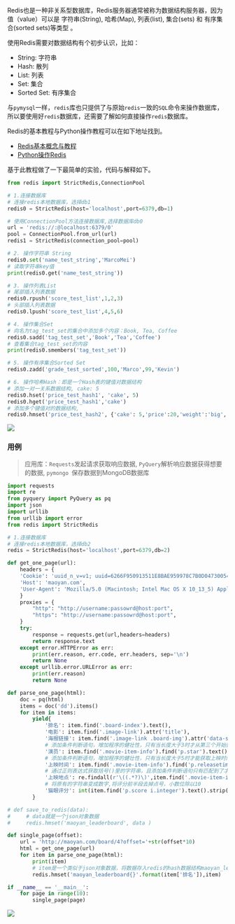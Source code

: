 Redis也是一种非关系型数据库，Redis服务器通常被称为数据结构服务器，因为值（value）可以是 字符串(String), 哈希(Map), 列表(list), 集合(sets) 和 有序集合(sorted sets)等类型 。

使用Redis需要对数据结构有个初步认识，比如：

- String: 字符串
- Hash: 散列
- List: 列表
- Set: 集合
- Sorted Set: 有序集合

与`pymysql`一样，`redis`库也只提供了与原始`redis`一致的`SQL`命令来操作数据库，所以要使用好`redis`数据库，还需要了解如何直接操作`redis`数据库。

Redis的基本教程与Python操作教程可以在如下地址找到。

- [Redis基本概念与教程](http://www.runoob.com/redis/redis-commands.html)
- [Python操作Redis](https://germey.gitbooks.io/python3webspider/content/5.3.2-Redis%E5%AD%98%E5%82%A8.html)

基于此教程做了一下最简单的实验，代码与解释如下。

```python
from redis import StrictRedis,ConnectionPool

# 1.连接数据库
# 连接redis本地数据库，选择db1
redis0 = StrictRedis(host='localhost',port=6379,db=1)

# 使用ConnectionPool方法连接数据库,选择数据库db0
url = 'redis://:@localhost:6379/0'
pool = ConnectionPool.from_url(url)
redis1 = StrictRedis(connection_pool=pool)

# 2. 操作字符串 String
redis0.set('name_test_string','MarcoMei')
# 读取字符串key值
print(redis0.get('name_test_string'))

# 3. 操作列表List
# 尾部插入列表数据
redis0.rpush('score_test_list',1,2,3)
# 头部插入列表数据
redis0.lpush('score_test_list',4,5,6)

# 4. 操作集合Set
# 向名为tag_test_set的集合中添加多个内容：Book, Tea, Coffee
redis0.sadd('tag_test_set','Book','Tea','Coffee')
# 查看集合tag_test_set的内容
print(redis0.smembers('tag_test_set'))

# 5. 操作有序集合Sorted Set
redis0.zadd('grade_test_sorted',100,'Marco',99,'Kevin')

# 6. 操作哈希Hash：即是一个Hash表的键值对数据结构
# 添加一对一关系数据结构, cake: 5
redis0.hset('price_test_hash1', 'cake', 5)
redis0.hget('price_test_hash1','cake')
# 添加多个键值对的数据结构,
redis0.hmset('price_test_hash2', {'cake': 5,'price':20,'weight':'big','name':'for_marco'} )
```

![](http://ww1.sinaimg.cn/large/67c0b572gy1fu3o2ilw8vj20yi0hwt8x.jpg)

### 用例

> 应用库：`Requests`发起请求获取响应数据, `PyQuery`解析响应数据获得想要的数据, `pymongo `保存数据到MongoDB数据库

```python
import requests
import re
from pyquery import PyQuery as pq
import json
import urllib
from urllib import error
from redis import StrictRedis

# 1.连接数据库
# 连接redis本地数据库，选择db2
redis = StrictRedis(host='localhost',port=6379,db=2)

def get_one_page(url):
    headers = {
    'Cookie': 'uuid_n_v=v1; uuid=6266F950913511E8BAE959978C7B0D0473005491BEDE4F03918D808909FBCD63; _csrf=ac998ee17cc0a0a19ead8ae7bad340ccd342180e2588ba8b326ee6d6b4deac25; _lxsdk_cuid=164d92c0d5a25-0e046d8f7973c-16386952-100200-164d92c0d5bc8; _lxsdk=6266F950913511E8BAE959978C7B0D0473005491BEDE4F03918D808909FBCD63; __mta=152329862.1532651901646.1532653173231.1532653961468.14; _lxsdk_s=164d92c0d5c-908-59-aa6%7C%7C56',
    'Host': 'maoyan.com',
    'User-Agent': 'Mozilla/5.0 (Macintosh; Intel Mac OS X 10_13_5) AppleWebKit/537.36 (KHTML, like Gecko) Chrome/67.0.3396.99 Safari/537.36'
    }
    proxies = {
        "http": "http://username:passowrd@host:port",
        "https": "http://username:passowrd@host:port",
    }
    try:
        response = requests.get(url,headers=headers)
        return response.text
    except error.HTTPError as err:
        print(err.reason, err.code, err.headers, sep='\n')
        return None
    except urllib.error.URLError as err:
        print(err.reason)
        return None

def parse_one_page(html):
    doc = pq(html)
    items = doc('dd').items()
    for item in items:
        yield{
            '排名': item.find('.board-index').text(),
            '电影': item.find('.image-link').attr('title'),
            '海报链接': item.find('.image-link .board-img').attr('data-src'),
            # 添加条件判断语句，增加程序的健壮性，只有当长度大于3时才从第三个开始获取
            '演员': item.find('.movie-item-info').find('p.star').text()[3:] if len(item.find('.movie-item-info').find('p.star').text())>3 else '',
            # 添加条件判断语句，增加程序的健壮性，只有当长度大于5时才能获取上映时间
            '上映时间': item.find('.movie-item-info').find('p.releasetime').text()[5:15] if len(item.find('.movie-item-info').find('p.star').text())>5 else '',
            # 通过正则表达式获取括号()里的字符串，且添加条件判断语句只有匹配到了才获取其中的字符串，
            '上映地点': re.findall(r'\((.*?)\)',item.find('.movie-item-info').find('p.releasetime').text(),re.S)[0] if len(re.findall(r'\((.*?)\)',item.find('.movie-item-info').find('p.releasetime').text(),re.S))>0 else '',
            # 将原有的字符串变成数字,将评分前半段去掉点号，小数位除以10
            '猫眼评分': int(item.find('p.score i.integer').text().strip('.'))+int(item.find('p.score i.fraction').text())/10
        }

# def save_to_redis(data):
#     # data就是一个json对象数据
#     redis.hmset('maoyan_leaderboard', data )

def single_page(offset):
    url = 'http://maoyan.com/board/4?offset='+str(offset*10)
    html = get_one_page(url)
    for item in parse_one_page(html):
        print(item)
        # item是一个类似于json对象数据，将数据存入redis的hash数据结构maoyan_leaderboard1，maoyan_leaderboard2为key值，item为value值
        redis.hmset('maoyan_leaderboard{}'.format(item['排名']),item)

if __name__ == '__main__':
    for page in range(10):
        single_page(page)
```

![](http://ww1.sinaimg.cn/large/67c0b572gy1fu3olsu2nxj20yj0hyt90.jpg)